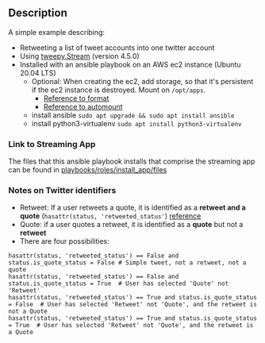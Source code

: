 
## Description
A simple example describing:
* Retweeting a list of tweet accounts into one twitter account
* Using [tweepy.Stream](https://docs.tweepy.org/en/stable/streaming.html) (version 4.5.0)
* Installed with an ansible playbook on an AWS ec2 instance (Ubuntu 20.04 LTS)
    * Optional: When creating the ec2, add storage, so that it's persistent if the ec2 instance is destroyed.  Mount on `/opt/apps`.
         * [Reference to format](https://docs.aws.amazon.com/AWSEC2/latest/UserGuide/add-instance-store-volumes.html)
         * [Reference to automount](https://docs.aws.amazon.com/AWSEC2/latest/UserGuide/ebs-using-volumes.html#ebs-mount-after-reboot)
    * install ansible `sudo apt upgrade && sudo apt install ansible`
    * install python3-virtualenv `sudo apt install python3-virtualenv`

### Link to Streaming App
The files that this ansible playbook installs
that comprise the streaming app can be found in
[playbooks/roles/install_app/files](https://github.com/johnedstone/twitter-stream-retreat-simple/tree/main/playbooks/roles/install_app/files)

### Notes on Twitter identifiers
* Retweet: If a user retweets a quote, it is identified as a __retweet and a quote__
(`hasattr(status, 'retweeted_status'`)
[reference](https://developer.twitter.com/en/docs/twitter-api/v1/data-dictionary/object-model/tweet)
* Quote: if a user quotes a retweet, it is identified as a __quote__ but not a __retweet__
* There are four possibilities:
```
hasattr(status, 'retweeted_status') == False and status.is_quote_status = False # Simple tweet, not a retweet, not a quote
hasattr(status, 'retweeted_status') == False and status.is_quote_status = True  # User has selected 'Quote' not 'Retweet'
hasattr(status, 'retweeted_status') == True and status.is_quote_status = False  # User has selected 'Retweet' not 'Quote', and the retweet is not a Quote
hasattr(status, 'retweeted_status') == True and status.is_quote_status = True  # User has selected 'Retweet' not 'Quote', and the retweet is a Quote
```

<!--
# vim: ai et ts=4 sw=4 sts=4 nu
-->
